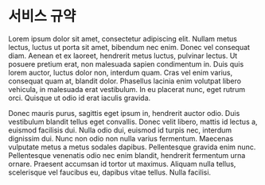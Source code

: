 # 서비스 규약

Lorem ipsum dolor sit amet, consectetur adipiscing elit. Nullam metus lectus, luctus ut porta sit amet, bibendum nec enim. Donec vel consequat diam. Aenean et ex laoreet, hendrerit metus luctus, pulvinar lectus. Ut posuere pretium erat, non malesuada sapien condimentum in. Duis quis lorem auctor, luctus dolor non, interdum quam. Cras vel enim varius, consequat quam at, blandit dolor. Phasellus lacinia enim volutpat libero vehicula, in malesuada erat vestibulum. In eu placerat nunc, eget rutrum orci. Quisque ut odio id erat iaculis gravida.

Donec mauris purus, sagittis eget ipsum in, hendrerit auctor odio. Duis vestibulum blandit tellus eget convallis. Donec velit libero, mattis id lectus a, euismod facilisis dui. Nulla odio dui, euismod id turpis nec, interdum dignissim dui. Nunc non odio non nulla varius fermentum. Maecenas vulputate metus a metus sodales dapibus. Pellentesque gravida enim nunc. Pellentesque venenatis odio nec enim blandit, hendrerit fermentum urna ornare. Praesent accumsan id tortor ut maximus. Aliquam nulla tellus, scelerisque vel faucibus eu, dapibus vitae tellus. Nulla facilisi.
